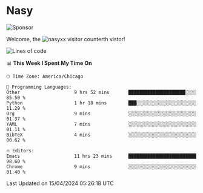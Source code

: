 # Nasy

<!--
<p align="center">
<img height="200" src="https://github-readme-stats.vercel.app/api?username=nasyxx&count_private=true&show_icons=true&theme=dracula&include_all_commits=true"/>
<img height="200" src="https://github-readme-stats.vercel.app/api/top-langs/?username=nasyxx&theme=dracula&hide=html,jupyter+notebook&count_private=true&show_icons=true"/>
</p>

  
----------------
-->

![Sponsor](https://img.shields.io/static/v1.svg?label=Sponsor&message=%E2%9D%A4&logo=GitHub&style=flat&color=pink)
 
Welcome, the ![nasyxx visitor counter](https://count.getloli.com/get/@nasyxx?theme=rule34)th vistor!
 
<!--START_SECTION:waka-->
![Lines of code](https://img.shields.io/badge/From%20Hello%20World%20I%27ve%20Written-6.3%20million%20lines%20of%20code-blue)

📊 **This Week I Spent My Time On** 

```text
🕑︎ Time Zone: America/Chicago

💬 Programming Languages: 
Other                    9 hrs 52 mins       █████████████████████░░░░   85.50 % 
Python                   1 hr 18 mins        ███░░░░░░░░░░░░░░░░░░░░░░   11.29 % 
Org                      9 mins              ░░░░░░░░░░░░░░░░░░░░░░░░░   01.37 % 
YAML                     7 mins              ░░░░░░░░░░░░░░░░░░░░░░░░░   01.11 % 
BibTeX                   4 mins              ░░░░░░░░░░░░░░░░░░░░░░░░░   00.62 % 

🔥 Editors: 
Emacs                    11 hrs 23 mins      █████████████████████████   98.60 % 
Chrome                   9 mins              ░░░░░░░░░░░░░░░░░░░░░░░░░   01.40 % 
```


 Last Updated on 15/04/2024 05:26:18 UTC
<!--END_SECTION:waka-->

<!-- ![visitors](https://visitor-badge.laobi.icu/badge?page_id=nasyxx.nasyxx) -->
